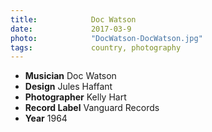 ```yaml
---
title:            Doc Watson
date:             2017-03-9
photo:            "DocWatson-DocWatson.jpg"
tags:             country, photography
---
```


- **Musician** Doc Watson
- **Design** Jules Haffant
- **Photographer** Kelly Hart
- **Record Label** Vanguard Records
- **Year** 1964
